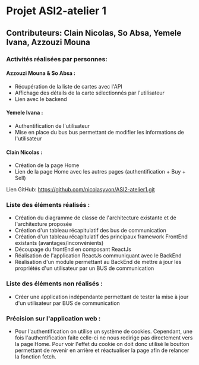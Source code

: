 # Projet ASI2-atelier 1

## Contributeurs: Clain Nicolas, So Absa, Yemele Ivana, Azzouzi Mouna

### Activités réalisées par personnes:

#### Azzouzi Mouna & So Absa :
- Récupération de la liste de cartes avec l'API
- Affichage des détails de la carte sélectionnés par l'utilisateur
- Lien avec le backend

#### Yemele Ivana :
- Authentification de l'utilisateur
- Mise en place du bus bus permettant de modifier les informations de l'utilisateur

#### Clain Nicolas :
- Création de la page Home
- Lien de la page Home avec les autres pages (authentification + Buy + Sell)

Lien GitHub: https://github.com/nicolasyvon/ASI2-atelier1.git

### Liste des éléments réalisés :
- Création du diagramme de classe de l'architecture existante et de l'architexture proposée
- Création d'un tableau récapitulatif des bus de communication
- Création d'un tableau récapitulatif des principaux framework  FrontEnd existants (avantages/inconvénients)
- Découpage du frontEnd en composant ReactJs
- Réalisation de l'application ReactJs communiquant avec le BackEnd
- Réalisation d'un module permettant au BackEnd de mettre à jour les propriétés d'un utilisateur par un BUS de communication

### Liste des éléments non réalisés :
- Créer une application indépendante permettant de tester la mise à jour d'un utilisateur par BUS de  communication

### Précision sur l'application web :
- Pour l'authentification on utilise un système de cookies. Cependant, une fois l'authentification faite celle-ci ne nous redirige pas directement vers la page Home. Pour voir l'effet du cookie on doit donc utilisé le boutton permettant de revenir en arrière et réactualiser la page afin de relancer la fonction fetch. 



